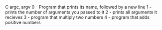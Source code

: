 C  argc, argv
0 - Program that prints its name, followed by a new line
1 - prints the number of arguments you passed to it
2 - prints all arguments it recieves
3 - program that multiply two numbers
4 - program that adds positive numbers
